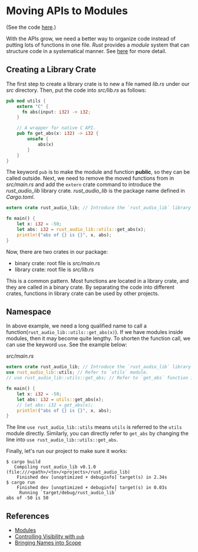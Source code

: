 # Moving APIs to Modules

(See the code [here][step3].)

With the APIs grow, we need a better way to organize code instead of putting lots of functions in one file. *Rust* provides a *module* system that can structure code in a systematical manner. See [here][modules] for more detail.

## Creating a Library Crate
The first step to create a library crate is to new a file named *lib.rs* under our *src* directory. Then, put the code into *src/lib.rs* as follows:

```rust
pub mod utils {
    extern "C" {
      fn abs(input: i32) -> i32;
    }

    // A wrapper for native C API.
    pub fn get_abs(x: i32) -> i32 {
        unsafe {
            abs(x)
        }
    }
}
```

The keyword ```pub``` is to make the module and function **public**, so they can be called outside.
Next, we need to remove the moved functions from in *src/main.rs* and add the ```extern``` crate command to introduce the *rust_audio_lib* library crate. *rust_audio_lib* is the package name defined in *Cargo.toml*.

```rust
extern crate rust_audio_lib; // Introduce the `rust_audio_lib` library crate.

fn main() {
    let x: i32 = -50;
    let abs: i32 = rust_audio_lib::utils::get_abs(x);
    println!("abs of {} is {}", x, abs);
}
```

Now, there are two crates in our package:
- binary crate: root file is *src/main.rs*
- library crate: root file is *src/lib.rs*

This is a common pattern. Most functions are located in a library crate, and they are called in a binary crate. By separating the code into different crates, functions in library crate can be used by other projects.

## Namespace

In above example, we need a long qualified name to call a function(```rust_audio_lib::utils::get_abs(x)```). If we have modules inside modules, then it may become quite lengthy. To shorten the function call, we can use the keyword ```use```. See the example below:

*src/main.rs*
```rust
extern crate rust_audio_lib; // Introduce the `rust_audio_lib` library crate.
use rust_audio_lib::utils; // Refer to `utils` module.
// use rust_audio_lib::utils::get_abs; // Refer to `get_abs` function in `utils` module.

fn main() {
    let x: i32 = -50;
    let abs: i32 = utils::get_abs(x);
    // let abs: i32 = get_abs(x);
    println!("abs of {} is {}", x, abs);
}
```

The line ```use rust_audio_lib::utils``` means ```utils``` is referred to the ```utils``` module directly. Similarly, you can directly refer to ```get_abs``` by changing the line into ```use rust_audio_lib::utils::get_abs```.

Finally, let's run our project to make sure it works:
```
$ cargo build
   Compiling rust_audio_lib v0.1.0 (file:///<path>/<to>/<projects>/rust_audio_lib)
    Finished dev [unoptimized + debuginfo] target(s) in 2.34s
$ cargo run
    Finished dev [unoptimized + debuginfo] target(s) in 0.03s
     Running `target/debug/rust_audio_lib`
abs of -50 is 50
```


## References
- [Modules][modules]
- [Controlling Visibility with ```pub```][visibility]
- [Bringing Names into Scope][namescope]

[modules]: https://doc.rust-lang.org/book/second-edition/ch07-00-modules.html "Using Modules to Reuse and Organize Code"
[visibility]: https://doc.rust-lang.org/book/second-edition/ch07-02-controlling-visibility-with-pub.html "Controlling Visibility with pub"
[namescope]: https://doc.rust-lang.org/book/second-edition/ch07-03-importing-names-with-use.html "Referring to Names in Different Modules"

[step3]: https://github.com/ChunMinChang/rust-audio-lib-sample/tree/e87cfaecc8c37013ef60d47285f2c6268d41c066/rust_audio_lib "Code for step 3"